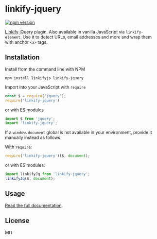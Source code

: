 linkify-jquery
===

[![npm version](https://badge.fury.io/js/linkify-jquery.svg)](https://www.npmjs.com/package/linkify-jquery)

[Linkify](https://linkify.js.org/) jQuery plugin. Also available in vanilla JavaScript via `linkify-element`. Use it to detect URLs, email addresses and more and wrap them with anchor `<a>` tags.

## Installation

Install from the command line with NPM

```
npm install linkifyjs linkify-jquery
```

Import into your JavaScript with `require`
```js
const $ = require('jquery');
require('linkify-jquery')
```
or with ES modules
```js
import $ from 'jquery';
import 'linkify-jquery';
```

If a `window.document` global is not available in your environment, provide it manually instead as follows.

With `require`:
```js
require('linkify-jquery')($, document);
```
or with ES modules:
```js
import linkifyJq from 'linkify-jquery';
linkifyJq($, document);
```

## Usage

[Read the full documentation](https://linkify.js.org/docs/linkify-jquery.html).

## License

MIT
